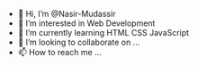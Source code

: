 - 👋 Hi, I’m @Nasir-Mudassir
- 👀 I’m interested in Web Development
- 🌱 I’m currently learning HTML CSS JavaScript
- 💞️ I’m looking to collaborate on ...
- 📫 How to reach me ...

<!---
Nasir-Mudassir/Nasir-Mudassir is a ✨ special ✨ repository because its `README.md` (this file) appears on your GitHub profile.
You can click the Preview link to take a look at your changes.
--->
